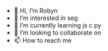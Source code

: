 - 👋 Hi, I’m Robyn
- 👀 I’m interested in seg
- 🌱 I’m currently learning js c py
- 💞️ I’m looking to collaborate on 
- 📫 How to reach me 

<!---
RobynVN/RobynVN is a ✨ special ✨ repository because its `README.md` (this file) appears on your GitHub profile.
You can click the Preview link to take a look at your changes.
--->
